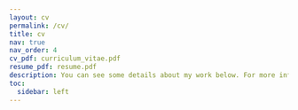 ```yaml
---
layout: cv
permalink: /cv/
title: cv
nav: true
nav_order: 4
cv_pdf: curriculum_vitae.pdf
resume_pdf: resume.pdf
description: You can see some details about my work below. For more information, download my CV or resume to the right.
toc:
  sidebar: left
---
```

